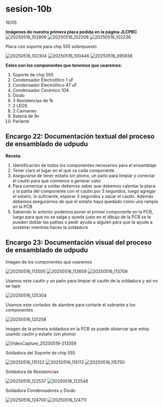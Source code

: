 # sesion-10b

16/05

**Imágenes de nuestra primera placa pedida en la página JLCPBC**
![20250516_102806](https://github.com/user-attachments/assets/0bcb80ad-721f-4f5a-a47f-cd3cfeb2cb26)
![20250516_102208](https://github.com/user-attachments/assets/73903b6b-d7e5-4b77-bad1-148e1ce66045)
![20250516_102236](https://github.com/user-attachments/assets/1e87f672-a6ed-498f-9c45-2fa37229cc3e)

Placa con soporte para chip 555 sobrepuesto

![20250516_102304](https://github.com/user-attachments/assets/fc872d55-17bf-4ce4-ab25-0807cb2c7022)
![20250516_100446](https://github.com/user-attachments/assets/5deffdab-fc1e-4bff-8c1c-77bf76904b12)
![20250516_095938](https://github.com/user-attachments/assets/0be1c736-1573-4e1e-aa4b-1dc9089a5bc1)

**Estos son los componentes que tenemos que usaremos:**

  1. Soporte de chip 555
  2. Condensador Electrolítico 1 uF
  3. Condensador Electrolítico 47 uF
  4. Condensador Cerámico 104
  5. Diodo
  6. 3 Resistencias de 1k
  7. 2 LEDS
  8. 2 Caimanes
  9. Batería de 9v
  10. Parlante

## Encargo 22: Documentación textual del proceso de ensamblado de udpudu

**Receta:**

  1. Identificación de todos los componentes necesarios para el ensamblaje
  2. Tener claro el lugar en el que va cada componente
  3. Asegurarse de tener estaño sin plomo, un paño para limpiar y conectar el cautín para que comience a generar calor
  4. Para comenzar a soldar debemos saber que debemos calentar la placa y la patita del componente con el cautín por 3 segundos, luego agregar el estaño, lo suficiente, esperar 3 segundos y sacar el cautín. Además debemos asegurarnos de que el estaño haya quedado como una rampla en la PCB
  5. Sabiendo lo anterior podemos poner el primer componente en la PCB, luego para que no se salga y quede justo en el dibujo de la PCB se le pueden doblar las patitas o pedir ayuda a alguien para que te ayude a sostener mientras haces la soldadura

## Encargo 23: Documentación visual del proceso de ensamblado de udpudu

Imagen de los componentes que usaremos

![20250516_113505](https://github.com/user-attachments/assets/bd5f6cd6-06c8-4b56-a99d-46900dddcc94)
![20250516_113659](https://github.com/user-attachments/assets/ef87ec46-829d-4c44-90e0-ae1256fd40d5)
![20250516_113709](https://github.com/user-attachments/assets/de39f977-7fb4-41e9-b53d-137b9f4c6b53)

Usamos este cautín y un paño para limpiar el cautín de la soldadura y así no se tape

![20250516_125304](https://github.com/user-attachments/assets/c3b67a42-388d-4d3c-a8ed-0a675f008275)

Usamos este cortados de alambre para cortarle el sobrante a los componentes

![20250516_125258](https://github.com/user-attachments/assets/e56cf7b7-03aa-46a2-bc89-8566cc0d5a6d)

Imagen de la primera soldadura en la PCB se puede observar que estoy usando cautín y estaño (sin plomo)

![VideoCapture_20250519-213359](https://github.com/user-attachments/assets/dfc3c76a-3e77-4d96-ad81-39d33202468b)

Soldadura del Soporte de chip 555

![20250516_115122](https://github.com/user-attachments/assets/c366c64e-6ed7-4966-a53f-d73079e3fbdb)
![20250516_115113](https://github.com/user-attachments/assets/bde98ee0-ba55-4b52-9b3c-691992f38da8)
![20250516_115750](https://github.com/user-attachments/assets/54bba21f-5ec4-4734-a9c0-74e95a04d9ec)

Soldadura de Resistencias

![20250516_122537](https://github.com/user-attachments/assets/d5751d39-4405-4267-ba77-536846eb5ca8)
![20250516_122546](https://github.com/user-attachments/assets/cd608641-73c1-4687-a2b5-9430bef48270)

Soldadura Condensadores y Diodo

![20250516_124700](https://github.com/user-attachments/assets/7c96b8af-41a1-42b2-9624-329949da1949)
![20250516_124711](https://github.com/user-attachments/assets/385b1b99-d7eb-478e-b175-1fd29cfed2cc)
